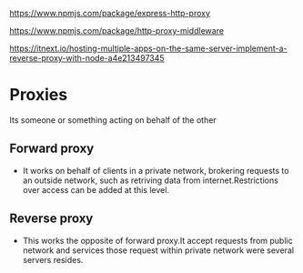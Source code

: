 https://www.npmjs.com/package/express-http-proxy  

https://www.npmjs.com/package/http-proxy-middleware  

https://itnext.io/hosting-multiple-apps-on-the-same-server-implement-a-reverse-proxy-with-node-a4e213497345  

# Proxies
  Its someone or something acting on behalf of the other
## Forward proxy
   * It works on behalf of clients in a private network, brokering requests to an outside network, such as retriving data from internet.Restrictions over access can be
     added at this level.
## Reverse proxy
   * This works the opposite of forward proxy.It accept requests from public network and services those request within private network were several servers resides.

